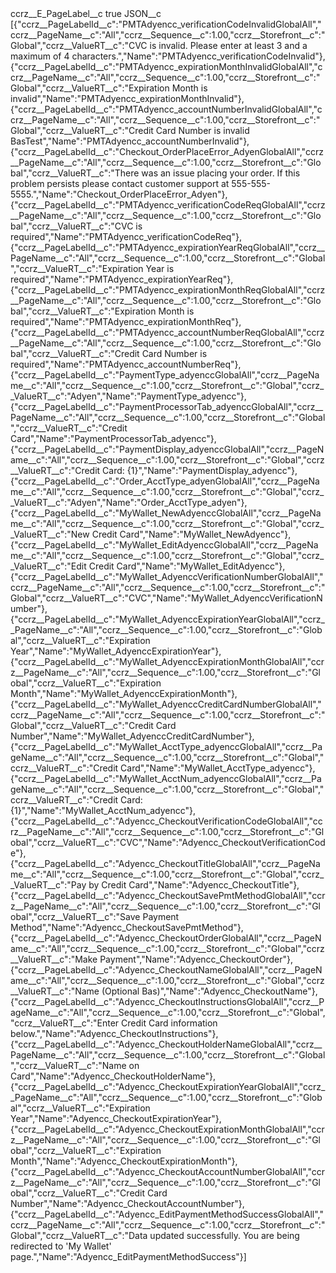<?xml version="1.0" encoding="UTF-8"?>
<CustomMetadata xmlns="http://soap.sforce.com/2006/04/metadata" xmlns:xsi="http://www.w3.org/2001/XMLSchema-instance" xmlns:xsd="http://www.w3.org/2001/XMLSchema">
    <label>ccrz__E_PageLabel__c</label>
    <protected>true</protected>
    <values>
        <field>JSON__c</field>
        <value xsi:type="xsd:string">[{&quot;ccrz__PageLabelId__c&quot;:&quot;PMTAdyencc_verificationCodeInvalidGlobalAll&quot;,&quot;ccrz__PageName__c&quot;:&quot;All&quot;,&quot;ccrz__Sequence__c&quot;:1.00,&quot;ccrz__Storefront__c&quot;:&quot;Global&quot;,&quot;ccrz__ValueRT__c&quot;:&quot;CVC is invalid. Please enter at least 3 and a maximum of 4 characters.&quot;,&quot;Name&quot;:&quot;PMTAdyencc_verificationCodeInvalid&quot;},{&quot;ccrz__PageLabelId__c&quot;:&quot;PMTAdyencc_expirationMonthInvalidGlobalAll&quot;,&quot;ccrz__PageName__c&quot;:&quot;All&quot;,&quot;ccrz__Sequence__c&quot;:1.00,&quot;ccrz__Storefront__c&quot;:&quot;Global&quot;,&quot;ccrz__ValueRT__c&quot;:&quot;Expiration Month is invalid&quot;,&quot;Name&quot;:&quot;PMTAdyencc_expirationMonthInvalid&quot;},{&quot;ccrz__PageLabelId__c&quot;:&quot;PMTAdyencc_accountNumberInvalidGlobalAll&quot;,&quot;ccrz__PageName__c&quot;:&quot;All&quot;,&quot;ccrz__Sequence__c&quot;:1.00,&quot;ccrz__Storefront__c&quot;:&quot;Global&quot;,&quot;ccrz__ValueRT__c&quot;:&quot;Credit Card Number is invalid BasTest&quot;,&quot;Name&quot;:&quot;PMTAdyencc_accountNumberInvalid&quot;},{&quot;ccrz__PageLabelId__c&quot;:&quot;Checkout_OrderPlaceError_AdyenGlobalAll&quot;,&quot;ccrz__PageName__c&quot;:&quot;All&quot;,&quot;ccrz__Sequence__c&quot;:1.00,&quot;ccrz__Storefront__c&quot;:&quot;Global&quot;,&quot;ccrz__ValueRT__c&quot;:&quot;There was an issue placing your order. If this problem persists please contact customer support at 555-555-5555.&quot;,&quot;Name&quot;:&quot;Checkout_OrderPlaceError_Adyen&quot;},{&quot;ccrz__PageLabelId__c&quot;:&quot;PMTAdyencc_verificationCodeReqGlobalAll&quot;,&quot;ccrz__PageName__c&quot;:&quot;All&quot;,&quot;ccrz__Sequence__c&quot;:1.00,&quot;ccrz__Storefront__c&quot;:&quot;Global&quot;,&quot;ccrz__ValueRT__c&quot;:&quot;CVC is required&quot;,&quot;Name&quot;:&quot;PMTAdyencc_verificationCodeReq&quot;},{&quot;ccrz__PageLabelId__c&quot;:&quot;PMTAdyencc_expirationYearReqGlobalAll&quot;,&quot;ccrz__PageName__c&quot;:&quot;All&quot;,&quot;ccrz__Sequence__c&quot;:1.00,&quot;ccrz__Storefront__c&quot;:&quot;Global&quot;,&quot;ccrz__ValueRT__c&quot;:&quot;Expiration Year is required&quot;,&quot;Name&quot;:&quot;PMTAdyencc_expirationYearReq&quot;},{&quot;ccrz__PageLabelId__c&quot;:&quot;PMTAdyencc_expirationMonthReqGlobalAll&quot;,&quot;ccrz__PageName__c&quot;:&quot;All&quot;,&quot;ccrz__Sequence__c&quot;:1.00,&quot;ccrz__Storefront__c&quot;:&quot;Global&quot;,&quot;ccrz__ValueRT__c&quot;:&quot;Expiration Month is required&quot;,&quot;Name&quot;:&quot;PMTAdyencc_expirationMonthReq&quot;},{&quot;ccrz__PageLabelId__c&quot;:&quot;PMTAdyencc_accountNumberReqGlobalAll&quot;,&quot;ccrz__PageName__c&quot;:&quot;All&quot;,&quot;ccrz__Sequence__c&quot;:1.00,&quot;ccrz__Storefront__c&quot;:&quot;Global&quot;,&quot;ccrz__ValueRT__c&quot;:&quot;Credit Card Number is required&quot;,&quot;Name&quot;:&quot;PMTAdyencc_accountNumberReq&quot;},{&quot;ccrz__PageLabelId__c&quot;:&quot;PaymentType_adyenccGlobalAll&quot;,&quot;ccrz__PageName__c&quot;:&quot;All&quot;,&quot;ccrz__Sequence__c&quot;:1.00,&quot;ccrz__Storefront__c&quot;:&quot;Global&quot;,&quot;ccrz__ValueRT__c&quot;:&quot;Adyen&quot;,&quot;Name&quot;:&quot;PaymentType_adyencc&quot;},{&quot;ccrz__PageLabelId__c&quot;:&quot;PaymentProcessorTab_adyenccGlobalAll&quot;,&quot;ccrz__PageName__c&quot;:&quot;All&quot;,&quot;ccrz__Sequence__c&quot;:1.00,&quot;ccrz__Storefront__c&quot;:&quot;Global&quot;,&quot;ccrz__ValueRT__c&quot;:&quot;Credit Card&quot;,&quot;Name&quot;:&quot;PaymentProcessorTab_adyencc&quot;},{&quot;ccrz__PageLabelId__c&quot;:&quot;PaymentDisplay_adyenccGlobalAll&quot;,&quot;ccrz__PageName__c&quot;:&quot;All&quot;,&quot;ccrz__Sequence__c&quot;:1.00,&quot;ccrz__Storefront__c&quot;:&quot;Global&quot;,&quot;ccrz__ValueRT__c&quot;:&quot;Credit Card: {1}&quot;,&quot;Name&quot;:&quot;PaymentDisplay_adyencc&quot;},{&quot;ccrz__PageLabelId__c&quot;:&quot;Order_AcctType_adyenGlobalAll&quot;,&quot;ccrz__PageName__c&quot;:&quot;All&quot;,&quot;ccrz__Sequence__c&quot;:1.00,&quot;ccrz__Storefront__c&quot;:&quot;Global&quot;,&quot;ccrz__ValueRT__c&quot;:&quot;Adyen&quot;,&quot;Name&quot;:&quot;Order_AcctType_adyen&quot;},{&quot;ccrz__PageLabelId__c&quot;:&quot;MyWallet_NewAdyenccGlobalAll&quot;,&quot;ccrz__PageName__c&quot;:&quot;All&quot;,&quot;ccrz__Sequence__c&quot;:1.00,&quot;ccrz__Storefront__c&quot;:&quot;Global&quot;,&quot;ccrz__ValueRT__c&quot;:&quot;New Credit Card&quot;,&quot;Name&quot;:&quot;MyWallet_NewAdyencc&quot;},{&quot;ccrz__PageLabelId__c&quot;:&quot;MyWallet_EditAdyenccGlobalAll&quot;,&quot;ccrz__PageName__c&quot;:&quot;All&quot;,&quot;ccrz__Sequence__c&quot;:1.00,&quot;ccrz__Storefront__c&quot;:&quot;Global&quot;,&quot;ccrz__ValueRT__c&quot;:&quot;Edit Credit Card&quot;,&quot;Name&quot;:&quot;MyWallet_EditAdyencc&quot;},{&quot;ccrz__PageLabelId__c&quot;:&quot;MyWallet_AdyenccVerificationNumberGlobalAll&quot;,&quot;ccrz__PageName__c&quot;:&quot;All&quot;,&quot;ccrz__Sequence__c&quot;:1.00,&quot;ccrz__Storefront__c&quot;:&quot;Global&quot;,&quot;ccrz__ValueRT__c&quot;:&quot;CVC&quot;,&quot;Name&quot;:&quot;MyWallet_AdyenccVerificationNumber&quot;},{&quot;ccrz__PageLabelId__c&quot;:&quot;MyWallet_AdyenccExpirationYearGlobalAll&quot;,&quot;ccrz__PageName__c&quot;:&quot;All&quot;,&quot;ccrz__Sequence__c&quot;:1.00,&quot;ccrz__Storefront__c&quot;:&quot;Global&quot;,&quot;ccrz__ValueRT__c&quot;:&quot;Expiration Year&quot;,&quot;Name&quot;:&quot;MyWallet_AdyenccExpirationYear&quot;},{&quot;ccrz__PageLabelId__c&quot;:&quot;MyWallet_AdyenccExpirationMonthGlobalAll&quot;,&quot;ccrz__PageName__c&quot;:&quot;All&quot;,&quot;ccrz__Sequence__c&quot;:1.00,&quot;ccrz__Storefront__c&quot;:&quot;Global&quot;,&quot;ccrz__ValueRT__c&quot;:&quot;Expiration Month&quot;,&quot;Name&quot;:&quot;MyWallet_AdyenccExpirationMonth&quot;},{&quot;ccrz__PageLabelId__c&quot;:&quot;MyWallet_AdyenccCreditCardNumberGlobalAll&quot;,&quot;ccrz__PageName__c&quot;:&quot;All&quot;,&quot;ccrz__Sequence__c&quot;:1.00,&quot;ccrz__Storefront__c&quot;:&quot;Global&quot;,&quot;ccrz__ValueRT__c&quot;:&quot;Credit Card Number&quot;,&quot;Name&quot;:&quot;MyWallet_AdyenccCreditCardNumber&quot;},{&quot;ccrz__PageLabelId__c&quot;:&quot;MyWallet_AcctType_adyenccGlobalAll&quot;,&quot;ccrz__PageName__c&quot;:&quot;All&quot;,&quot;ccrz__Sequence__c&quot;:1.00,&quot;ccrz__Storefront__c&quot;:&quot;Global&quot;,&quot;ccrz__ValueRT__c&quot;:&quot;Credit Card&quot;,&quot;Name&quot;:&quot;MyWallet_AcctType_adyencc&quot;},{&quot;ccrz__PageLabelId__c&quot;:&quot;MyWallet_AcctNum_adyenccGlobalAll&quot;,&quot;ccrz__PageName__c&quot;:&quot;All&quot;,&quot;ccrz__Sequence__c&quot;:1.00,&quot;ccrz__Storefront__c&quot;:&quot;Global&quot;,&quot;ccrz__ValueRT__c&quot;:&quot;Credit Card: {1}&quot;,&quot;Name&quot;:&quot;MyWallet_AcctNum_adyencc&quot;},{&quot;ccrz__PageLabelId__c&quot;:&quot;Adyencc_CheckoutVerificationCodeGlobalAll&quot;,&quot;ccrz__PageName__c&quot;:&quot;All&quot;,&quot;ccrz__Sequence__c&quot;:1.00,&quot;ccrz__Storefront__c&quot;:&quot;Global&quot;,&quot;ccrz__ValueRT__c&quot;:&quot;CVC&quot;,&quot;Name&quot;:&quot;Adyencc_CheckoutVerificationCode&quot;},{&quot;ccrz__PageLabelId__c&quot;:&quot;Adyencc_CheckoutTitleGlobalAll&quot;,&quot;ccrz__PageName__c&quot;:&quot;All&quot;,&quot;ccrz__Sequence__c&quot;:1.00,&quot;ccrz__Storefront__c&quot;:&quot;Global&quot;,&quot;ccrz__ValueRT__c&quot;:&quot;Pay by Credit Card&quot;,&quot;Name&quot;:&quot;Adyencc_CheckoutTitle&quot;},{&quot;ccrz__PageLabelId__c&quot;:&quot;Adyencc_CheckoutSavePmtMethodGlobalAll&quot;,&quot;ccrz__PageName__c&quot;:&quot;All&quot;,&quot;ccrz__Sequence__c&quot;:1.00,&quot;ccrz__Storefront__c&quot;:&quot;Global&quot;,&quot;ccrz__ValueRT__c&quot;:&quot;Save Payment Method&quot;,&quot;Name&quot;:&quot;Adyencc_CheckoutSavePmtMethod&quot;},{&quot;ccrz__PageLabelId__c&quot;:&quot;Adyencc_CheckoutOrderGlobalAll&quot;,&quot;ccrz__PageName__c&quot;:&quot;All&quot;,&quot;ccrz__Sequence__c&quot;:1.00,&quot;ccrz__Storefront__c&quot;:&quot;Global&quot;,&quot;ccrz__ValueRT__c&quot;:&quot;Make Payment&quot;,&quot;Name&quot;:&quot;Adyencc_CheckoutOrder&quot;},{&quot;ccrz__PageLabelId__c&quot;:&quot;Adyencc_CheckoutNameGlobalAll&quot;,&quot;ccrz__PageName__c&quot;:&quot;All&quot;,&quot;ccrz__Sequence__c&quot;:1.00,&quot;ccrz__Storefront__c&quot;:&quot;Global&quot;,&quot;ccrz__ValueRT__c&quot;:&quot;Name (Optional Bas)&quot;,&quot;Name&quot;:&quot;Adyencc_CheckoutName&quot;},{&quot;ccrz__PageLabelId__c&quot;:&quot;Adyencc_CheckoutInstructionsGlobalAll&quot;,&quot;ccrz__PageName__c&quot;:&quot;All&quot;,&quot;ccrz__Sequence__c&quot;:1.00,&quot;ccrz__Storefront__c&quot;:&quot;Global&quot;,&quot;ccrz__ValueRT__c&quot;:&quot;Enter Credit Card information below.&quot;,&quot;Name&quot;:&quot;Adyencc_CheckoutInstructions&quot;},{&quot;ccrz__PageLabelId__c&quot;:&quot;Adyencc_CheckoutHolderNameGlobalAll&quot;,&quot;ccrz__PageName__c&quot;:&quot;All&quot;,&quot;ccrz__Sequence__c&quot;:1.00,&quot;ccrz__Storefront__c&quot;:&quot;Global&quot;,&quot;ccrz__ValueRT__c&quot;:&quot;Name on Card&quot;,&quot;Name&quot;:&quot;Adyencc_CheckoutHolderName&quot;},{&quot;ccrz__PageLabelId__c&quot;:&quot;Adyencc_CheckoutExpirationYearGlobalAll&quot;,&quot;ccrz__PageName__c&quot;:&quot;All&quot;,&quot;ccrz__Sequence__c&quot;:1.00,&quot;ccrz__Storefront__c&quot;:&quot;Global&quot;,&quot;ccrz__ValueRT__c&quot;:&quot;Expiration Year&quot;,&quot;Name&quot;:&quot;Adyencc_CheckoutExpirationYear&quot;},{&quot;ccrz__PageLabelId__c&quot;:&quot;Adyencc_CheckoutExpirationMonthGlobalAll&quot;,&quot;ccrz__PageName__c&quot;:&quot;All&quot;,&quot;ccrz__Sequence__c&quot;:1.00,&quot;ccrz__Storefront__c&quot;:&quot;Global&quot;,&quot;ccrz__ValueRT__c&quot;:&quot;Expiration Month&quot;,&quot;Name&quot;:&quot;Adyencc_CheckoutExpirationMonth&quot;},{&quot;ccrz__PageLabelId__c&quot;:&quot;Adyencc_CheckoutAccountNumberGlobalAll&quot;,&quot;ccrz__PageName__c&quot;:&quot;All&quot;,&quot;ccrz__Sequence__c&quot;:1.00,&quot;ccrz__Storefront__c&quot;:&quot;Global&quot;,&quot;ccrz__ValueRT__c&quot;:&quot;Credit Card Number&quot;,&quot;Name&quot;:&quot;Adyencc_CheckoutAccountNumber&quot;},{&quot;ccrz__PageLabelId__c&quot;:&quot;Adyencc_EditPaymentMethodSuccessGlobalAll&quot;,&quot;ccrz__PageName__c&quot;:&quot;All&quot;,&quot;ccrz__Sequence__c&quot;:1.00,&quot;ccrz__Storefront__c&quot;:&quot;Global&quot;,&quot;ccrz__ValueRT__c&quot;:&quot;Data updated successfully. You are being redirected to &apos;My Wallet&apos; page.&quot;,&quot;Name&quot;:&quot;Adyencc_EditPaymentMethodSuccess&quot;}]</value>
    </values>
</CustomMetadata>
